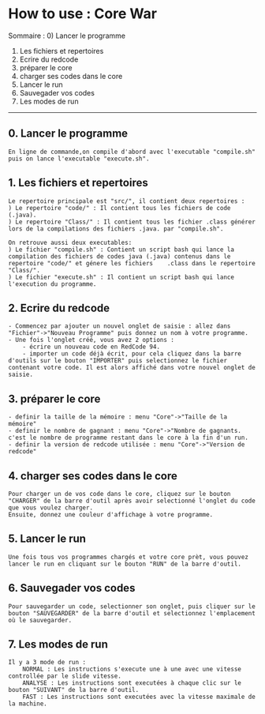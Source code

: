 # How to use : Core War

Sommaire :
0) Lancer le programme
1) Les fichiers et repertoires
2) Ecrire du redcode
3) préparer le core
4) charger ses codes dans le core
5) Lancer le run
6) Sauvegader vos codes
7) Les modes de run

---------------------------------

## 0. Lancer le programme
	En ligne de commande,on compile d'abord avec l'executable "compile.sh" puis on lance l'executable "execute.sh".


## 1. Les fichiers et repertoires
    Le repertoire principale est "src/", il contient deux repertoires :
	) Le repertoire "code/" : Il contient tous les fichiers de code (.java).
	) Le repertoire "Class/" : Il contient tous les fichier .class générer lors de la compilations des fichiers .java. par "compile.sh".
	
    On retrouve aussi deux executables:
	) Le fichier "compile.sh" : Contient un script bash qui lance la compilation des fichiers de codes java (.java) contenus dans le repertoire "code/" et génere les fichiers    .class dans le repertoire "Class/".
	) Le fichier "execute.sh" : Il contient un script bash qui lance l'execution du programme.



## 2. Ecrire du redcode
    - Commencez par ajouter un nouvel onglet de saisie : allez dans "Fichier"->"Nouveau Programme" puis donnez un nom à votre programme.
	- Une fois l'onglet créé, vous avez 2 options :
	   	- écrire un nouveau code en RedCode 94.
		- importer un code déjà écrit, pour cela cliquez dans la barre d'outils sur le bouton "IMPORTER" puis selectionnez le fichier contenant votre code. Il est alors affiché dans votre nouvel onglet de saisie.


## 3. préparer le core
	- definir la taille de la mémoire : menu "Core"->"Taille de la mémoire"
	- definir le nombre de gagnant : menu "Core"->"Nombre de gagnants. c'est le nombre de programme restant dans le core à la fin d'un run.
	- definir la version de redcode utilisée : menu "Core"->"Version de redcode"

## 4. charger ses codes dans le core
	Pour charger un de vos code dans le core, cliquez sur le bouton "CHARGER" de la barre d'outil après avoir selectionné l'onglet du code que vous voulez charger.
	Ensuite, donnez une couleur d'affichage à votre programme.

## 5. Lancer le run
	Une fois tous vos programmes chargés et votre core prèt, vous pouvez lancer le run en cliquant sur le bouton "RUN" de la barre d'outil.


## 6. Sauvegader vos codes
	Pour sauvegarder un code, selectionner son onglet, puis cliquer sur le bouton "SAUVEGARDER" de la barre d'outil et selectionnez l'emplacement où le sauvegarder.


## 7. Les modes de run
	Il y a 3 mode de run :
		NORMAL : Les instructions s'execute une à une avec une vitesse controllée par le slide vitesse.
		ANALYSE : Les instructions sont executées à chaque clic sur le bouton "SUIVANT" de la barre d'outil.
		FAST : Les instructions sont executées avec la vitesse maximale de la machine.
